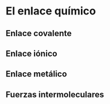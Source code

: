 # El enlace químico

## Enlace covalente

## Enlace iónico

## Enlace metálico

## Fuerzas intermoleculares